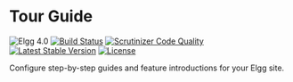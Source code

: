# Tour Guide

![Elgg 4.0](https://img.shields.io/badge/Elgg-4.0-green.svg)
[![Build Status](https://scrutinizer-ci.com/g/ColdTrick/tour_guide/badges/build.png?b=master)](https://scrutinizer-ci.com/g/ColdTrick/tour_guide/build-status/master)
[![Scrutinizer Code Quality](https://scrutinizer-ci.com/g/ColdTrick/tour_guide/badges/quality-score.png?b=master)](https://scrutinizer-ci.com/g/ColdTrick/tour_guide/?branch=master)
[![Latest Stable Version](https://poser.pugx.org/coldtrick/tour_guide/v/stable.svg)](https://packagist.org/packages/coldtrick/tour_guide)
[![License](https://poser.pugx.org/coldtrick/tour_guide/license.svg)](https://packagist.org/packages/coldtrick/tour_guide)

Configure step-by-step guides and feature introductions for your Elgg site.
